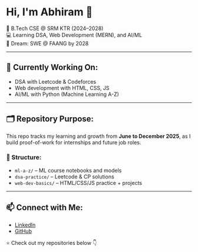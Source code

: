 # Hi, I'm Abhiram 👋

🚀 B.Tech CSE @ SRM KTR (2024–2028)  
💻 Learning DSA, Web Development (MERN), and AI/ML  
🎯 Dream: SWE @ FAANG by 2028  

---

## 🧠 Currently Working On:
- DSA with Leetcode & Codeforces  
- Web development with HTML, CSS, JS  
- AI/ML with Python (Machine Learning A-Z)

---

## 🗂️ Repository Purpose:
This repo tracks my learning and growth from **June to December 2025**, as I build proof-of-work for internships and future job roles.

### 📁 Structure:
- `ml-a-z/` – ML course notebooks and models  
- `dsa-practice/` – Leetcode & CP solutions  
- `web-dev-basics/` – HTML/CSS/JS practice + projects


---

## 📫 Connect with Me:
- [LinkedIn](https://www.linkedin.com/in/your-linkedin-here)  
- [GitHub](https://github.com/abhirambuilds)

⭐ Check out my repositories below 👇
